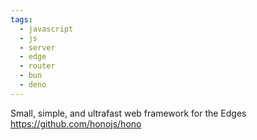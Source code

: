 ```yaml
---
tags:
  - javascript
  - js
  - server
  - edge
  - router
  - bun
  - deno
---
```

Small, simple, and ultrafast web framework for the Edges
https://github.com/honojs/hono


